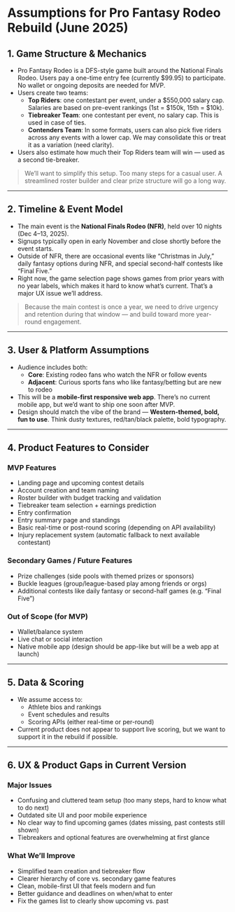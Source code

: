 # Assumptions for Pro Fantasy Rodeo Rebuild (June 2025)

## 1. Game Structure & Mechanics

- Pro Fantasy Rodeo is a DFS-style game built around the National Finals Rodeo. Users pay a one-time entry fee (currently $99.95) to participate. No wallet or ongoing deposits are needed for MVP.
- Users create two teams:
  - **Top Riders**: one contestant per event, under a $550,000 salary cap. Salaries are based on pre-event rankings (1st = $150k, 15th = $10k).
  - **Tiebreaker Team**: one contestant per event, no salary cap. This is used in case of ties.
  - **Contenders Team**: In some formats, users can also pick five riders across any events with a lower cap. We may consolidate this or treat it as a variation (need clarity).
- Users also estimate how much their Top Riders team will win — used as a second tie-breaker.

> We’ll want to simplify this setup. Too many steps for a casual user. A streamlined roster builder and clear prize structure will go a long way.

---

## 2. Timeline & Event Model

- The main event is the **National Finals Rodeo (NFR)**, held over 10 nights (Dec 4–13, 2025).
- Signups typically open in early November and close shortly before the event starts.
- Outside of NFR, there are occasional events like “Christmas in July,” daily fantasy options during NFR, and special second-half contests like “Final Five.”
- Right now, the game selection page shows games from prior years with no year labels, which makes it hard to know what’s current. That’s a major UX issue we’ll address.

> Because the main contest is once a year, we need to drive urgency and retention during that window — and build toward more year-round engagement.

---

## 3. User & Platform Assumptions

- Audience includes both:
  - **Core**: Existing rodeo fans who watch the NFR or follow events
  - **Adjacent**: Curious sports fans who like fantasy/betting but are new to rodeo
- This will be a **mobile-first responsive web app**. There’s no current mobile app, but we’d want to ship one soon after MVP.
- Design should match the vibe of the brand — **Western-themed, bold, fun to use**. Think dusty textures, red/tan/black palette, bold typography.

---

## 4. Product Features to Consider

### MVP Features

- Landing page and upcoming contest details
- Account creation and team naming
- Roster builder with budget tracking and validation
- Tiebreaker team selection + earnings prediction
- Entry confirmation
- Entry summary page and standings
- Basic real-time or post-round scoring (depending on API availability)
- Injury replacement system (automatic fallback to next available contestant)

### Secondary Games / Future Features

- Prize challenges (side pools with themed prizes or sponsors)
- Buckle leagues (group/league-based play among friends or orgs)
- Additional contests like daily fantasy or second-half games (e.g. “Final Five”)

### Out of Scope (for MVP)

- Wallet/balance system
- Live chat or social interaction
- Native mobile app (design should be app-like but will be a web app at launch)

---

## 5. Data & Scoring

- We assume access to:
  - Athlete bios and rankings
  - Event schedules and results
  - Scoring APIs (either real-time or per-round)
- Current product does not appear to support live scoring, but we want to support it in the rebuild if possible.

---

## 6. UX & Product Gaps in Current Version

### Major Issues

- Confusing and cluttered team setup (too many steps, hard to know what to do next)
- Outdated site UI and poor mobile experience
- No clear way to find upcoming games (dates missing, past contests still shown)
- Tiebreakers and optional features are overwhelming at first glance

### What We’ll Improve

- Simplified team creation and tiebreaker flow
- Clearer hierarchy of core vs. secondary game features
- Clean, mobile-first UI that feels modern and fun
- Better guidance and deadlines on when/what to enter
- Fix the games list to clearly show upcoming vs. past